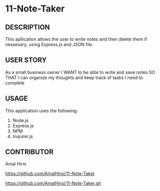 # 11-Note-Taker

## DESCRIPTION
This apllication allows the user to write notes and then delete them if nessesary, using Express.js and JSON file.

## USER STORY
As a small business owner I WANT to be able to write and save notes SO THAT I can organize my thoughts and keep track of tasks I need to complete


## USAGE
This application uses the following:
1. Node.js
2. Express.js
3. NPM 
4. Inquirer.js

## CONTRIBUTOR
Amal Hirsi

https://github.com/AmalHirsi/11-Note-Taker

https://github.com/AmalHirsi/11-Note-Taker.git

